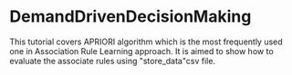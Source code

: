 # DemandDrivenDecisionMaking
This tutorial covers APRIORI algorithm which is the most frequently used one in Association Rule Learning approach. It is aimed to show how to evaluate the associate rules using "store_data"csv file. 
